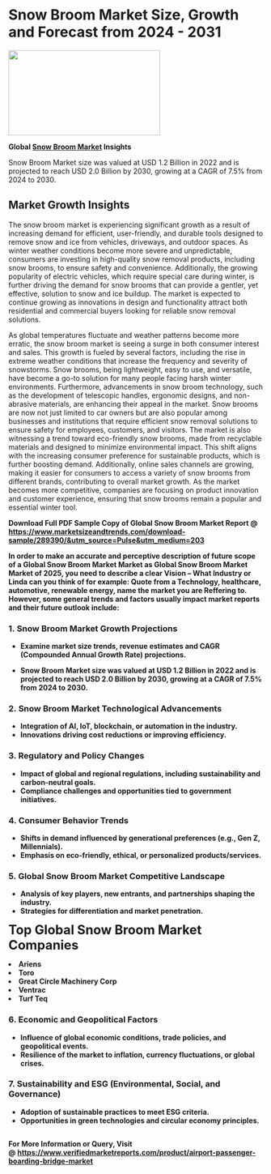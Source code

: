 <H1>Snow Broom Market Size, Growth and Forecast from 2024 - 2031</H1><img class="aligncenter size-medium wp-image-584254" src="https://thirdeyenews.in/wp-content/uploads/2024/09/Global-Market-Research-300x168.jpeg" alt="" width="300" height="168" /><p><strong>Global&nbsp;<a href="https://www.marketsizeandtrends.com/download-sample/289390/&amp;utm_source=Pulse&amp;utm_medium=203">Snow Broom Market</a> Insights</strong></p><p>Snow Broom Market size was valued at USD 1.2 Billion in 2022 and is projected to reach USD 2.0 Billion by 2030, growing at a CAGR of 7.5% from 2024 to 2030.</p><p><h2>Market Growth Insights</h2> <p>The snow broom market is experiencing significant growth as a result of increasing demand for efficient, user-friendly, and durable tools designed to remove snow and ice from vehicles, driveways, and outdoor spaces. As winter weather conditions become more severe and unpredictable, consumers are investing in high-quality snow removal products, including snow brooms, to ensure safety and convenience. Additionally, the growing popularity of electric vehicles, which require special care during winter, is further driving the demand for snow brooms that can provide a gentler, yet effective, solution to snow and ice buildup. The market is expected to continue growing as innovations in design and functionality attract both residential and commercial buyers looking for reliable snow removal solutions.</p> <p><strong></strong></p> <p>As global temperatures fluctuate and weather patterns become more erratic, the snow broom market is seeing a surge in both consumer interest and sales. This growth is fueled by several factors, including the rise in extreme weather conditions that increase the frequency and severity of snowstorms. Snow brooms, being lightweight, easy to use, and versatile, have become a go-to solution for many people facing harsh winter environments. Furthermore, advancements in snow broom technology, such as the development of telescopic handles, ergonomic designs, and non-abrasive materials, are enhancing their appeal in the market. Snow brooms are now not just limited to car owners but are also popular among businesses and institutions that require efficient snow removal solutions to ensure safety for employees, customers, and visitors. The market is also witnessing a trend toward eco-friendly snow brooms, made from recyclable materials and designed to minimize environmental impact. This shift aligns with the increasing consumer preference for sustainable products, which is further boosting demand. Additionally, online sales channels are growing, making it easier for consumers to access a variety of snow brooms from different brands, contributing to overall market growth. As the market becomes more competitive, companies are focusing on product innovation and customer experience, ensuring that snow brooms remain a popular and essential winter tool. <p><strong></p><p><span class=""><strong>Download Full PDF Sample Copy of Global Snow Broom Market Report</strong> @ <a href="https://www.marketsizeandtrends.com/download-sample/289390/&amp;utm_source=Pulse&amp;utm_medium=203" target="_blank">https://www.marketsizeandtrends.com/download-sample/289390/&amp;utm_source=Pulse&amp;utm_medium=203</a></span></p><p>In order to make an accurate and perceptive description of future scope of a Global&nbsp;Snow Broom Market Market as Global&nbsp;Snow Broom Market Market of 2025, you need to describe a clear Vision &ndash; What Industry or Linda can you think of for example: Quote from a Technology, healthcare, automotive, renewable energy, name the market you are Reffering to. However, some general trends and factors usually impact market reports and their future outlook include:</p><h3>1.&nbsp;<strong>Snow Broom Market Growth Projections</strong></h3><ul><li>Examine market size trends, revenue estimates and CAGR (Compounded Annual Growth Rate) projections.</li><li><p>Snow Broom Market size was valued at USD 1.2 Billion in 2022 and is projected to reach USD 2.0 Billion by 2030, growing at a CAGR of 7.5% from 2024 to 2030.</p></li></ul><h3>2.&nbsp;<strong>Snow Broom Market Technological Advancements</strong></h3><ul><li>Integration of AI, IoT, blockchain, or automation in the industry.</li><li>Innovations driving cost reductions or improving efficiency.</li></ul><h3>3.&nbsp;<strong>Regulatory and Policy Changes</strong></h3><ul><li>Impact of global and regional regulations, including sustainability and carbon-neutral goals.</li><li>Compliance challenges and opportunities tied to government initiatives.</li></ul><h3>4.&nbsp;<strong>Consumer Behavior Trends</strong></h3><ul><li>Shifts in demand influenced by generational preferences (e.g., Gen Z, Millennials).</li><li>Emphasis on eco-friendly, ethical, or personalized products/services.</li></ul><h3>5.&nbsp;<strong>Global Snow Broom Market Competitive Landscape</strong></h3><ul><li>Analysis of key players, new entrants, and partnerships shaping the industry.</li><li>Strategies for differentiation and market penetration.</li></ul><p data-pm-slice="1 1 []"><span style="color: inherit; font-family: inherit; font-size: 25px;">Top Global Snow Broom Market Companies</span></p><div class="" data-test-id=""><p><li>Ariens</li><li> Toro</li><li> Great Circle Machinery Corp</li><li> Ventrac</li><li> Turf Teq</li></p></div><h3>6.&nbsp;<strong>Economic and Geopolitical Factors</strong></h3><ul><li>Influence of global economic conditions, trade policies, and geopolitical events.</li><li>Resilience of the market to inflation, currency fluctuations, or global crises.</li></ul><h3>7.&nbsp;<strong>Sustainability and ESG (Environmental, Social, and Governance)</strong></h3><ul><li>Adoption of sustainable practices to meet ESG criteria.</li><li>Opportunities in green technologies and circular economy principles.</li></ul><h2><strong style="font-size: 14px;">For More Information or Query, Visit @&nbsp;</strong><a style="background-color: #ffffff; font-size: 14px;" href="https://www.marketsizeandtrends.com/report/snow-broom-market/" target="_blank">https://www.verifiedmarketreports.com/product/airport-passenger-boarding-bridge-market</a></h2>
